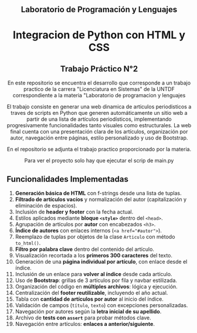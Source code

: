 <h2 align="center">Laboratorio de Programación y Lenguajes</h2>
<h1 align="center">Integracion de Python con HTML y CSS</h1>
<h2 align="center">Trabajo Práctico N°2</h2>
<div align="center"> 
  <p>En este repositorio se encuentra el desarrollo que corresponde a un trabajo practico de la carrera "Licenciatura en Sistemas" de la UNTDF correspondiente a la materia "Laboratorio de programacion y lenguajes</p>
  <p>El trabajo consiste en generar una web dinamica de articulos periodisticos a traves de scripts en Python que generen automáticamente un sitio web a partir de una lista de artículos periodísticos, implementando progresivamente funcionalidades tanto visuales como estructurales. La web final cuenta con una presentación clara de los artículos, organización por autor, navegación entre páginas, estilo personalizado y uso de Bootstrap.</p>
<p>En el repositorio se adjunta el trabajo practico proporcionado por la materia.</p>
<p>Para ver el proyecto solo hay que ejecutar el scrip de main.py</p>
</div>
<h2 aling="center">Funcionalidades Implementadas</h2>
 
1. **Generación básica de HTML** con f-strings desde una lista de tuplas.
2. **Filtrado de artículos vacíos** y normalización del autor (capitalización y eliminación de espacios).
3. Inclusión de **header y footer** con la fecha actual.
4. Estilos aplicados mediante **bloque `<style>`** dentro del `<head>`.
5. Agrupación de artículos por **autor** con encabezados `<h3>`.
6. **Índice de autores** con enlaces internos (`<a href="#autor">`).
7. Reemplazo de tuplas por objetos de la clase `Articulo` con método `to_html()`.
8. **Filtro por palabra clave** dentro del contenido del artículo.
9. Visualización recortada a los **primeros 300 caracteres** del texto.
10. Generación de una **página individual por artículo**, con enlace desde el índice.
11. Inclusión de un enlace para **volver al índice** desde cada artículo.
12. Uso de **Bootstrap**: grillas de 3 artículos por fila y navbar estilizada.
13. Organización del código en **múltiples archivos**: lógica y ejecución.
14. Centralización del **footer reutilizable**, incluyendo el año actual.
15. Tabla con **cantidad de artículos por autor** al inicio del índice.
16. Validación de campos (`título`, `texto`) con excepciones personalizadas.
17. Navegación por autores según la **letra inicial de su apellido**.
18. Archivo de **tests con `assert`** para probar métodos clave.
19. Navegación entre artículos: **enlaces a anterior/siguiente**.
